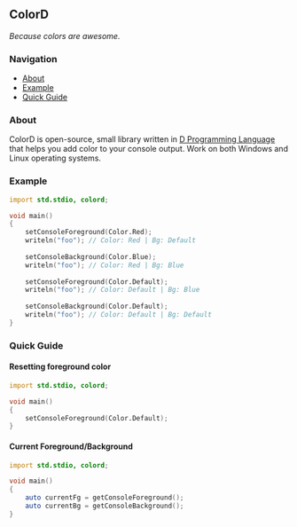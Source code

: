 ## ColorD

*Because colors are awesome.*

### Navigation
 - [About](#about)
 - [Example](#example)
 - [Quick Guide](#quickguide)


### About

ColorD is open-source, small library written in [D Programming Language](http://dlang.org) that 
helps you add color to your console output. Work on both Windows and Linux operating systems.


### Example

```D
import std.stdio, colord;

void main()
{
    setConsoleForeground(Color.Red);
    writeln("foo"); // Color: Red | Bg: Default
    
    setConsoleBackground(Color.Blue);
    writeln("foo"); // Color: Red | Bg: Blue
    
    setConsoleForeground(Color.Default);
    writeln("foo"); // Color: Default | Bg: Blue
    
    setConsoleBackground(Color.Default);
    writeln("foo"); // Color: Default | Bg: Default
}
```

### Quick Guide

#### Resetting foreground color

```D
import std.stdio, colord;

void main()
{
    setConsoleForeground(Color.Default);
}
```

#### Current Foreground/Background

```D
import std.stdio, colord;

void main()
{
    auto currentFg = getConsoleForeground();
    auto currentBg = getConsoleBackground();
}
```
